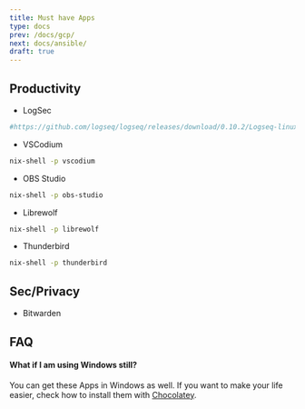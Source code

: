 ```yaml
---
title: Must have Apps
type: docs
prev: /docs/gcp/
next: docs/ansible/
draft: true
---
```


## Productivity

* LogSec

```sh
#https://github.com/logseq/logseq/releases/download/0.10.2/Logseq-linux-x64-0.10.2.AppImage
```

* VSCodium

```sh
nix-shell -p vscodium
```

* OBS Studio

```sh
nix-shell -p obs-studio
```

* Librewolf

```sh
nix-shell -p librewolf
```

* Thunderbird

```sh
nix-shell -p thunderbird
```

## Sec/Privacy

* Bitwarden

## FAQ

#### What if I am using Windows still?

You can get these Apps in Windows as well. If you want to make your life easier, check how to install them with [Chocolatey](https://jalcocert.github.io/Linux/docs/chocolatey/chocolatey).